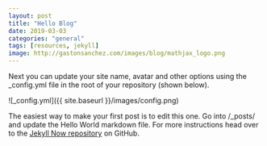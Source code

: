 ```yaml
---
layout: post
title: "Hello Blog"
date: 2019-03-03
categories: "general"
tags: [resources, jekyll]
image: http://gastonsanchez.com/images/blog/mathjax_logo.png
---
```


Next you can update your site name, avatar and other options using the _config.yml file in the root of your repository (shown below).

![_config.yml]({{ site.baseurl }}/images/config.png)

The easiest way to make your first post is to edit this one. Go into /_posts/ and update the Hello World markdown file. For more instructions head over to the [Jekyll Now repository](https://github.com/barryclark/jekyll-now) on GitHub.
